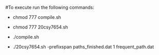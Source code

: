 #To execute run the following commands:

* chmod 777 compile.sh
* chmod 777 20csy7654.sh

* ./compile.sh
* ./20csy7654.sh -prefixspan paths_finished.dat 1 frequent_path.dat
